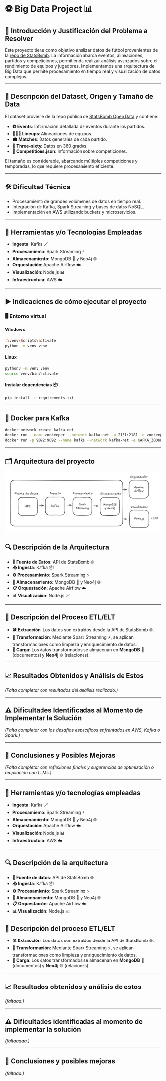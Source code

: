 # ⚽ Big Data Project 📊

## 🚀 Introducción y Justificación del Problema a Resolver
Este proyecto tiene como objetivo analizar datos de fútbol provenientes de la [repo de StatsBomb](https://github.com/statsbomb/open-data.git). La información abarca eventos, alineaciones, partidos y competiciones, permitiendo realizar análisis avanzados sobre el rendimiento de equipos y jugadores. Implementamos una arquitectura de Big Data que permite procesamiento en tiempo real y visualización de datos complejos.

---

## 📂 Descripción del Dataset, Origen y Tamaño de Data
El dataset proviene de la repo pública de [StatsBomb Open Data](https://github.com/statsbomb/open-data.git) y contiene:

- **⚽ Events**: Información detallada de eventos durante los partidos.
- **🧑‍🤝‍🧑 Lineups**: Alineaciones de equipos.
- **🏟️ Matches**: Datos generales de cada partido.
- **🔄 Three-sixty**: Datos en 360 grados.
- **📄 Competitions.json**: Información sobre competiciones.

El tamaño es considerable, abarcando múltiples competiciones y temporadas, lo que requiere procesamiento eficiente.

---

## 🛠️ Dificultad Técnica
- Procesamiento de grandes volúmenes de datos en tiempo real.
- Integración de Kafka, Spark Streaming y bases de datos NoSQL.
- Implementación en AWS utilizando buckets y microservicios.

---

## 🧰 Herramientas y/o Tecnologías Empleadas
- **Ingesta**: Kafka 🪄
- **Procesamiento**: Spark Streaming ⚡
- **Almacenamiento**: MongoDB 🍃 y Neo4j 🌐
- **Orquestación**: Apache Airflow ☁️
- **Visualización**: Node.js 📊
- **Infraestructura**: AWS ☁️

---

## ▶️ Indicaciones de cómo ejecutar el proyecto

### 🖥️ Entorno virtual

#### Windows
```bash
.\venv\Scripts\activate
python -m venv venv
```

#### Linux
```bash
python3 -m venv venv
source venv/bin/activate
```

#### Instalar dependencias 📦
```bash
pip install -r requirements.txt
```

---

## 🐳 Docker para Kafka
```bash
docker network create kafka-net
docker run --name zookeeper --network kafka-net -p 2181:2181 -d zookeeper
docker run -p 9092:9092 --name kafka --network kafka-net -e KAFKA_ZOOKEEPER_CONNECT=zookeeper:2181 -e KAFKA_ADVERTISED_LISTENERS=PLAINTEXT://localhost:9092 -e KAFKA_OFFSETS_TOPIC_REPLICATION_FACTOR=1 -d confluentinc/cp-kafka 
```

---

## 🗂️ Arquitectura del proyecto

![Arquitectura del Proyecto](diagrama.jpeg)

## 🔍 Descripción de la Arquitectura
- **📡 Fuente de Datos**: API de StatsBomb 🌐
- **📥 Ingesta**: Kafka 📦
- **⚙️ Procesamiento**: Spark Streaming ⚡
- **💾 Almacenamiento**: MongoDB 🍃 y Neo4j 🌐
- **📋 Orquestación**: Apache Airflow ☁️
- **📊 Visualización**: Node.js 📈

---

## 🔄 Descripción del Proceso ETL/ELT
- **🛠️ Extracción**: Los datos son extraídos desde la API de StatsBomb 🌐.
- **🔧 Transformación**: Mediante Spark Streaming ⚡, se aplican transformaciones como limpieza y enriquecimiento de datos.
- **💾 Carga**: Los datos transformados se almacenan en **MongoDB** 🍃 (documentos) y **Neo4j** 🌐 (relaciones).

---

## 📈 Resultados Obtenidos y Análisis de Estos
*(Falta completar con resultados del análisis realizado.)*

---

## ⚠️ Dificultades Identificadas al Momento de Implementar la Solución
*(Falta completar con los desafíos específicos enfrentados en AWS, Kafka o Spark.)*

---

## 📝 Conclusiones y Posibles Mejoras
*(Falta completar con reflexiones finales y sugerencias de optimización o ampliación con LLMs.)*






































---

## 🧰 Herramientas y/o tecnologías empleadas
- **Ingesta**: Kafka 🪄
- **Procesamiento**: Spark Streaming ⚡
- **Almacenamiento**: MongoDB 🍃 y Neo4j 🌐
- **Orquestación**: Apache Airflow ☁️
- **Visualización**: Node.js 📊
- **Infraestructura**: AWS ☁️

---




## 🔍 Descripción de la arquitectura
- **📡 Fuente de datos**: API de StatsBomb 🌐
- **📥 Ingesta**: Kafka 📦
- **⚙️ Procesamiento**: Spark Streaming ⚡
- **💾 Almacenamiento**: MongoDB 🍃 y Neo4j 🌐
- **📋 Orquestación**: Apache Airflow ☁️
- **📊 Visualización**: Node.js 📈

## 🔄 Descripción del proceso ETL/ELT
- **🛠️ Extracción**: Los datos son extraídos desde la API de StatsBomb 🌐.
- **🔧 Transformación**: Mediante Spark Streaming ⚡, se aplican transformaciones como limpieza y enriquecimiento de datos.
- **💾 Carga**: Los datos transformados se almacenan en **MongoDB** 🍃 (documentos) y **Neo4j** 🌐 (relaciones).

---

## 📈 Resultados obtenidos y análisis de estos
*(faltaaa.)*

---

## ⚠️ Dificultades identificadas al momento de implementar la solución
*(faltaaaaa.)*

---

## 📝 Conclusiones y posibles mejoras
*(faltaaa.)*

